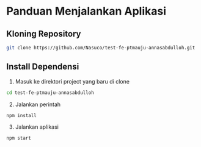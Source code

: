 # Panduan Menjalankan Aplikasi

## Kloning Repository
```bash
git clone https://github.com/Nasuco/test-fe-ptmauju-annasabdulloh.git
```
## Install Dependensi
1. Masuk ke direktori project yang baru di clone
```bash
cd test-fe-ptmauju-annasabdulloh
```
2. Jalankan perintah
```bash
npm install
```
3. Jalankan aplikasi
```bash
npm start
```